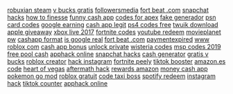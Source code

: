 <a href="https://lookerstudio.google.com/reporting/de7d352a-21c4-4ff5-8e7f-160319c6ccfd/page/DjD">robuxian steam</a>
<a href="https://lookerstudio.google.com/reporting/3f18b5bc-af2b-4d0b-b17e-04bd712b2405/page/DjD">v bucks gratis</a>
<a href="https://lookerstudio.google.com/reporting/c969a7ff-4515-4257-842b-4d476478d5eb/page/DjD">followersmedia</a>
<a href="https://lookerstudio.google.com/reporting/848d334d-8c1a-4aea-915a-89cddc2a1825/page/DjD">fort beat .com</a>
<a href="https://lookerstudio.google.com/reporting/ec98c755-0b0e-4501-984a-2ed6e7341cef/page/0lR3C">snapchat hacks</a>
<a href="https://lookerstudio.google.com/reporting/56a03ade-7d04-450b-9c59-e4b2832d43f9/page/DjD">how to finesse</a>
<a href="https://lookerstudio.google.com/reporting/2af12319-e6b1-4db4-8040-fe0ead7e36e8/page/DjD">funny cash app</a>
<a href="https://lookerstudio.google.com/reporting/54b7ab86-d58b-4275-ad13-c6f3afc3a39b/page/DjD">codes for apex</a>
<a href="https://lookerstudio.google.com/reporting/e428718f-6716-4d52-86e6-d00954dde0e7/page/OPT9C">fake generador</a>
<a href="https://lookerstudio.google.com/reporting/0a55dee7-9731-4b89-bc3f-300f75bcc0d1/page/AJHED">psn card codes</a>
<a href="https://lookerstudio.google.com/reporting/0855f57f-02d3-43a3-9c02-577718ab54bb/page/DjD">google earning</a>
<a href="https://lookerstudio.google.com/reporting/4d4a51a2-1660-4309-8ede-bf875076e20b/page/jLT9C">cash app legit</a>
<a href="https://lookerstudio.google.com/reporting/c89e7b71-993c-424a-b7f8-3a5bba395bc9/page/MJHED">ps4 codes free</a>
<a href="https://lookerstudio.google.com/reporting/4b42d225-96cd-446b-ac2f-1465f429aafd/page/DjD">twuik download</a>
<a href="https://lookerstudio.google.com/reporting/6def15c1-e320-42b9-b2cc-d2bc4c088669/page/DjD">apple giveaway</a>
<a href="https://lookerstudio.google.com/reporting/b629237c-dd28-4c39-9e27-68fa23c7b5b8/page/DjD">xbox live 2017</a>
<a href="https://lookerstudio.google.com/reporting/7e4d5fb7-fe7a-4595-8f1e-f03bf78ff012/page/LihED">fortnite codes</a>
<a href="https://lookerstudio.google.com/reporting/1459ed8f-fcdb-4ccc-9a22-5a988c7ae455/page/SqoDD">youtube redeem</a>
<a href="https://lookerstudio.google.com/reporting/396cfb54-9ec6-4d6d-9f14-a3be49a81736/page/DjD">movieplanet pw</a>
<a href="https://lookerstudio.google.com/reporting/0910152c-b068-49b0-9013-e24f1f168c14/page/DjD">cashapp format</a>
<a href="https://lookerstudio.google.com/reporting/19967528-6b2c-4934-8716-6329500799fc/page/DjD">is google real</a>
<a href="https://lookerstudio.google.com/reporting/1f02ca66-48d6-4fb8-8e28-0fa48ac2293a/page/DjD">fort beat .com</a>
<a href="https://lookerstudio.google.com/reporting/f5c68a29-6cae-4cb0-8123-ff1bbd24caa0/page/DjD">paymentexpired</a>
<a href="https://lookerstudio.google.com/s/kKNdTWszzYk">www roblox com</a>
<a href="https://lookerstudio.google.com/reporting/8b1c42f5-9b0a-428d-81fe-6f26dfc53db9/page/BtnED">cash app bonus</a>
<a href="https://lookerstudio.google.com/s/t2fYLAz7Ofs">unlock private</a>
<a href="https://lookerstudio.google.com/reporting/01db988f-5878-46cf-b2f8-f00b105dcbe1?s=qWzsTFHd0ew">wisteria codes</a>
<a href="https://lookerstudio.google.com/reporting/e8bb0a51-3b7f-4b90-81c7-2376c4c5f47a/page/DjD">msp codes 2019</a>
<a href="https://lookerstudio.google.com/reporting/6261381f-8d8f-439c-8990-75298519ebfb/page/DjD">free pool cash</a>
<a href="https://lookerstudio.google.com/reporting/6fcad2e2-6de5-4696-a6db-1ea3815067f3/page/fkwAD">apphack online</a>
<a href="https://lookerstudio.google.com/reporting/29906dfa-10fd-4ca3-a03a-8bfea596c14f/page/DjD">snapchat hacks</a>
<a href="https://lookerstudio.google.com/s/hUI-SdRcBW0">cash generator</a>
<a href="https://lookerstudio.google.com/reporting/815aa86f-5601-48e3-8d6d-21f6801a18b3/page/DjD">gratis v bucks</a>
<a href="https://lookerstudio.google.com/reporting/5f5f6ae1-8d22-4b21-b95e-5744ad58cf86/page/bHnDD">roblox creator</a>
<a href="https://lookerstudio.google.com/s/iGZDioTmA5s">hack instagram</a>
<a href="https://lookerstudio.google.com/reporting/4fd41767-f5b0-4994-848f-fa39581e1bf6/page/DjD">fortnite peely</a>
<a href="https://lookerstudio.google.com/reporting/ebee477a-3d9a-4d79-81e5-0efc4ddfa4cd/page/KA2AD">tiktok booster</a>
<a href="https://lookerstudio.google.com/reporting/589db4ae-e1cb-4bb4-aab9-e93a312b80f3/page/bWgDD">amazon.es code</a>
<a href="https://lookerstudio.google.com/s/gwc0EkMhW3I">heart of vegas</a>
<a href="https://lookerstudio.google.com/s/m2zi4SCCgHU">aftermath hack</a>
<a href="https://lookerstudio.google.com/reporting/0ab9172e-88d5-4e92-a8d0-a2002049df50/page/DjD">rewards amazon</a>
<a href="https://lookerstudio.google.com/reporting/1793f6a3-0358-4b1b-89df-1a1d85eb5911?s=rGbBM9gf17A">money cash app</a>
<a href="https://lookerstudio.google.com/reporting/2a0b2cb9-7b25-4364-8309-8fbdf6d370dd/page/DjD">pokemon go mod</a>
<a href="https://lookerstudio.google.com/reporting/19d815a2-8214-493d-bf5e-2b4a16e2c1d8/page/DjD">roblox gratuit</a>
<a href="https://lookerstudio.google.com/reporting/111c77c9-7555-47e0-b03a-cf68a06c2a62/page/DjD">code taxi boss</a>
<a href="https://lookerstudio.google.com/reporting/f793fb50-fe27-447b-8034-eb79c7295af8/page/rfxDD">spotify redeem</a>
<a href="https://lookerstudio.google.com/reporting/2cddac67-3336-4778-bada-1ec37f1b403c/page/DjD">instagram hack</a>
<a href="https://lookerstudio.google.com/reporting/652bcdce-8f6f-4aea-bff7-8ba422bf3e26/page/OD2AD">tiktok counter</a>
<a href="https://lookerstudio.google.com/reporting/47f1b6c8-b3ee-463a-8cb5-55c66f40642c/page/XnwAD">apphack online</a>
